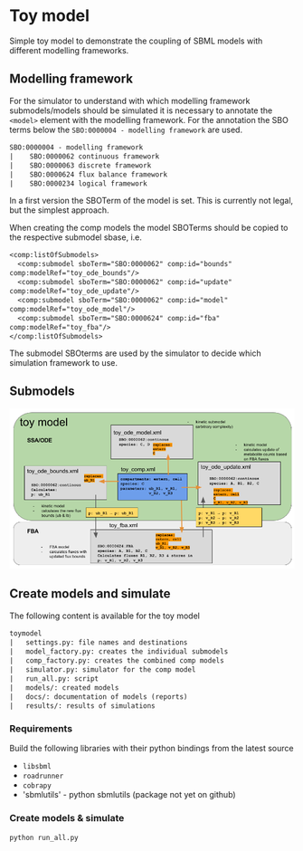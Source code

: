 # Toy model
Simple toy model to demonstrate the coupling of SBML models with different modelling frameworks.

## Modelling framework
For the simulator to understand with which modelling framework submodels/models should be simulated it is
necessary to annotate the `<model>` element with the modelling framework. For the annotation the SBO terms below the
`SBO:0000004 - modelling framework` are used.

```
SBO:0000004 - modelling framework
|    SBO:0000062 continuous framework
|    SBO:0000063 discrete framework
|    SBO:0000624 flux balance framework
|    SBO:0000234 logical framework
```
In a first version the SBOTerm of the model is set. This is currently not legal, but the simplest approach.

When creating the comp models the model SBOTerms should be copied to the respective submodel sbase, i.e.
```
<comp:listOfSubmodels>
  <comp:submodel sboTerm="SBO:0000062" comp:id="bounds" comp:modelRef="toy_ode_bounds"/>
  <comp:submodel sboTerm="SBO:0000062" comp:id="update" comp:modelRef="toy_ode_update"/>
  <comp:submodel sboTerm="SBO:0000062" comp:id="model" comp:modelRef="toy_ode_model"/>
  <comp:submodel sboTerm="SBO:0000624" comp:id="fba" comp:modelRef="toy_fba"/>
</comp:listOfSubmodels>
```
The submodel SBOterms are used by the simulator to decide which simulation framework to use.


## Submodels
![submodel overview](docs/toymodel_overview.png)


## Create models and simulate
The following content is available for the toy model
```
toymodel
|   settings.py: file names and destinations
|   model_factory.py: creates the individual submodels
|   comp_factory.py: creates the combined comp models
|   simulator.py: simulator for the comp model
|   run_all.py: script
|   models/: created models
|   docs/: documentation of models (reports)
|   results/: results of simulations
```

### Requirements
Build the following libraries with their python bindings from the latest source
* `libsbml`
* `roadrunner`
* `cobrapy`
* 'sbmlutils' - python sbmlutils (package not yet on github)

### Create models & simulate
```
python run_all.py
```



